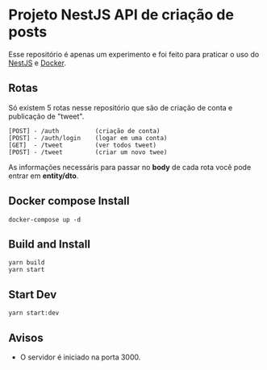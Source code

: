 # Projeto NestJS API de criação de posts 
Esse repositório é apenas um experimento e foi feito para praticar o uso do [NestJS](https://nestjs.com/) e [Docker](https://docker.com/).

## Rotas
Só existem 5 rotas nesse repositório que são de criação de conta e publicação de "tweet".

```
[POST] - /auth          (criação de conta)
[POST] - /auth/login    (logar em uma conta)
[GET]  - /tweet         (ver todos tweet)
[POST] - /tweet         (criar um novo twee)
```
As informações necessáris para passar no **body** de cada rota você pode entrar em **entity/dto**.

## Docker compose Install
```
docker-compose up -d
```

## Build and Install
```
yarn build
yarn start
```

## Start Dev
```
yarn start:dev
```

## Avisos
- O servidor é iniciado na porta 3000.



